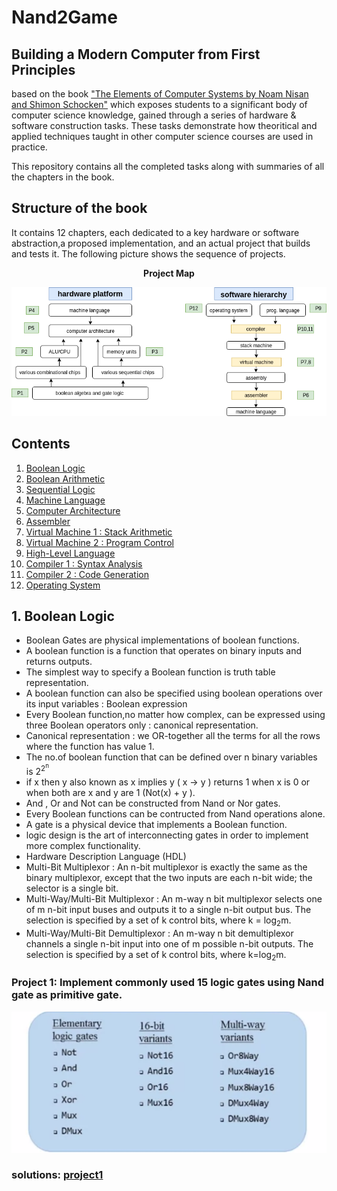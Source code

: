 # Nand2Game
## Building a Modern Computer from First Principles
based on the book ["The Elements of Computer Systems by Noam Nisan and Shimon Schocken"](https://mitpress.mit.edu/books/elements-computing-systems)
which exposes students to a significant body of computer science knowledge, gained through a series of hardware & software construction tasks. These tasks demonstrate how theoritical and applied techniques taught in other computer science courses are used in practice.<br />

This repository contains all the completed tasks along with summaries of all the chapters in the book.

## Structure of the book
It contains 12 chapters, each dedicated to a key hardware or software abstraction,a proposed implementation, and an actual project that builds and tests it. The following picture shows the sequence of projects.<br />
<p align="center"> <b>Project Map</b> </p>
<p align="center">  
<img src="https://github.com/shinelikeasmile/nand2game/blob/master/images/q.png">
</p>

## Contents 
1. [Boolean Logic](#1)
2. [Boolean Arithmetic](#2)
3. [Sequential Logic](#3)
4. [Machine Language](#4)
5. [Computer Architecture](#5)
6. [Assembler](#6)
7. [Virtual Machine 1 : Stack Arithmetic](#7)
8. [Virtual Machine 2 : Program Control](#8)
9. [High-Level Language](#9)
10. [Compiler 1 : Syntax Analysis](#10)
11. [Compiler 2 : Code Generation](#11)
12. [Operating System](#12)

<a name="1"></a>
## 1. Boolean Logic
* Boolean Gates are physical implementations of boolean functions.
* A boolean function is a function that operates on binary inputs and returns outputs.
* The simplest way to specify a Boolean function is truth table representation. 
* A boolean function can also be specified using boolean operations over its input variables : Boolean expression 
* Every Boolean function,no matter how complex, can be expressed using three Boolean operators only : canonical representation.
* Canonical representation : we OR-together all the terms for all the rows where the function has value 1.
* The no.of boolean function that can be defined over n binary variables is 2<sup>2</sup><sup><sup>n</sup></sup>
* if x then y also known as x implies y ( x -> y ) returns 1 when x is 0 or when both are x and y are 1 (Not(x) + y ).
* And , Or and Not can be constructed from Nand or Nor gates.
* Every Boolean functions can be contructed from Nand operations alone.
* A gate is a physical device that implements a Boolean function.
* logic design is the art of interconnecting gates in order to implement more complex functionality.
* Hardware Description Language (HDL)
* Multi-Bit Multiplexor : An n-bit multiplexor is exactly the same as the binary multiplexor, except that the two inputs are each n-bit wide; the selector is a single bit.
* Multi-Way/Multi-Bit Multiplexor : An m-way n bit multiplexor selects one of m n-bit input buses and outputs it to a single n-bit output bus. The selection is specified by a set of k control bits, where k = log<sub>2</sub>m.
* Multi-Way/Multi-Bit Demultiplexor : An m-way n bit demultiplexor channels a single n-bit input into one of m possible n-bit outputs. The selection is specified by a set of k control bits, where k=log<sub>2</sub>m.
### Project 1: Implement commonly used 15 logic gates using Nand gate as primitive gate.
<p align="center"><img src="/images/1.png"></p>

### solutions: [project1](https://github.com/shinelikeasmile/nand2game/tree/master/project1)


  
